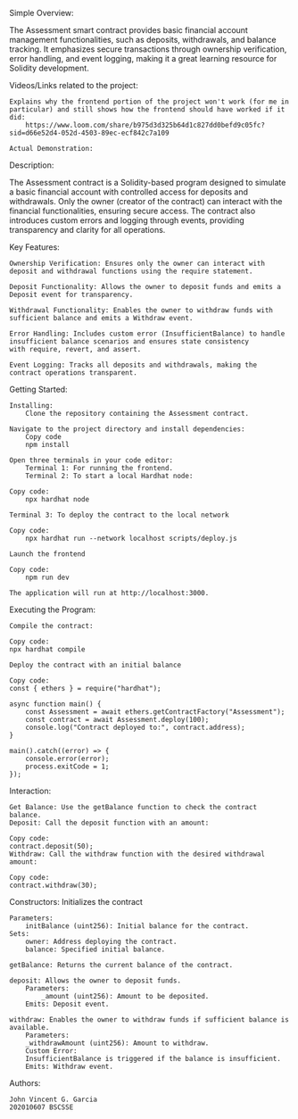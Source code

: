 Simple Overview:

The Assessment smart contract provides basic financial account management functionalities, such as deposits, withdrawals, and            balance tracking. It emphasizes secure transactions through ownership verification, error handling, and event logging, making it a       great learning resource for Solidity development.

Videos/Links related to the project:

    Explains why the frontend portion of the project won't work (for me in particular) and still shows how the frontend should have worked if it did: 
        https://www.loom.com/share/b975d3d325b64d1c827dd0befd9c05fc?sid=d66e52d4-052d-4503-89ec-ecf842c7a109
        
    Actual Demonstration:
        

Description:

The Assessment contract is a Solidity-based program designed to simulate a basic financial account with controlled access for            deposits and withdrawals. Only the owner (creator of the contract) can interact with the financial functionalities, ensuring secure      access. The contract also introduces custom errors and logging through events, providing transparency and clarity for all operations.

Key Features:

    Ownership Verification: Ensures only the owner can interact with deposit and withdrawal functions using the require statement.
    
    Deposit Functionality: Allows the owner to deposit funds and emits a Deposit event for transparency.
    
    Withdrawal Functionality: Enables the owner to withdraw funds with sufficient balance and emits a Withdraw event.
    
    Error Handling: Includes custom error (InsufficientBalance) to handle insufficient balance scenarios and ensures state consistency       with require, revert, and assert.
    
    Event Logging: Tracks all deposits and withdrawals, making the contract operations transparent.

Getting Started:
    
    Installing:
        Clone the repository containing the Assessment contract.

    Navigate to the project directory and install dependencies:
        Copy code
        npm install  
    
    Open three terminals in your code editor:
        Terminal 1: For running the frontend.
        Terminal 2: To start a local Hardhat node:

    Copy code:
        npx hardhat node  
    
    Terminal 3: To deploy the contract to the local network
    
    Copy code:
        npx hardhat run --network localhost scripts/deploy.js  
    
    Launch the frontend
    
    Copy code:
        npm run dev  
        
    The application will run at http://localhost:3000.

Executing the Program:
    
    Compile the contract:
    
    Copy code:
    npx hardhat compile  
    
    Deploy the contract with an initial balance
    
    Copy code:
    const { ethers } = require("hardhat");  
    
    async function main() {  
        const Assessment = await ethers.getContractFactory("Assessment");  
        const contract = await Assessment.deploy(100);  
        console.log("Contract deployed to:", contract.address);  
    }  
    
    main().catch((error) => {  
        console.error(error);  
        process.exitCode = 1;  
    });  
    
Interaction:

    Get Balance: Use the getBalance function to check the contract balance.
    Deposit: Call the deposit function with an amount:

    Copy code:
    contract.deposit(50);  
    Withdraw: Call the withdraw function with the desired withdrawal amount:
   
    Copy code:
    contract.withdraw(30); 
    

Constructors: Initializes the contract

    Parameters:
        initBalance (uint256): Initial balance for the contract.
    Sets:
        owner: Address deploying the contract.
        balance: Specified initial balance.
        
    getBalance: Returns the current balance of the contract.
    
    deposit: Allows the owner to deposit funds.
        Parameters:
            _amount (uint256): Amount to be deposited.
        Emits: Deposit event.
    
    withdraw: Enables the owner to withdraw funds if sufficient balance is available.
        Parameters:
        _withdrawAmount (uint256): Amount to withdraw.
        Custom Error:
        InsufficientBalance is triggered if the balance is insufficient.
        Emits: Withdraw event.

Authors:
    
    John Vincent G. Garcia
    202010607 BSCSSE
